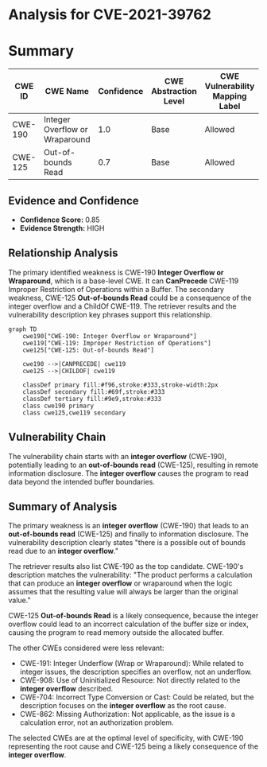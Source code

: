 # Analysis for CVE-2021-39762

# Summary
| CWE ID | CWE Name | Confidence | CWE Abstraction Level | CWE Vulnerability Mapping Label | CWE-Vulnerability Mapping Notes |
|---|---|---|---|---|---|
| CWE-190 | Integer Overflow or Wraparound | 1.0 | Base | Allowed | Primary CWE |
| CWE-125 | Out-of-bounds Read | 0.7 | Base | Allowed | Secondary Candidate |

## Evidence and Confidence

*   **Confidence Score:** 0.85
*   **Evidence Strength:** HIGH

## Relationship Analysis
The primary identified weakness is CWE-190 **Integer Overflow or Wraparound**, which is a base-level CWE. It can **CanPrecede** CWE-119 Improper Restriction of Operations within a Buffer. The secondary weakness, CWE-125 **Out-of-bounds Read** could be a consequence of the integer overflow and a ChildOf CWE-119. The retriever results and the vulnerability description key phrases support this relationship.

```mermaid
graph TD
    cwe190["CWE-190: Integer Overflow or Wraparound"]
    cwe119["CWE-119: Improper Restriction of Operations"]
    cwe125["CWE-125: Out-of-bounds Read"]
    
    cwe190 -->|CANPRECEDE| cwe119
    cwe125 -->|CHILDOF| cwe119
    
    classDef primary fill:#f96,stroke:#333,stroke-width:2px
    classDef secondary fill:#69f,stroke:#333
    classDef tertiary fill:#9e9,stroke:#333
    class cwe190 primary
    class cwe125,cwe119 secondary
```

## Vulnerability Chain
The vulnerability chain starts with an **integer overflow** (CWE-190), potentially leading to an **out-of-bounds read** (CWE-125), resulting in remote information disclosure. The **integer overflow** causes the program to read data beyond the intended buffer boundaries.

## Summary of Analysis
The primary weakness is an **integer overflow** (CWE-190) that leads to an **out-of-bounds read** (CWE-125) and finally to information disclosure. The vulnerability description clearly states "there is a possible out of bounds read due to an **integer overflow**."

The retriever results also list CWE-190 as the top candidate. CWE-190's description matches the vulnerability: "The product performs a calculation that can produce an **integer overflow** or wraparound when the logic assumes that the resulting value will always be larger than the original value."

CWE-125 **Out-of-bounds Read** is a likely consequence, because the integer overflow could lead to an incorrect calculation of the buffer size or index, causing the program to read memory outside the allocated buffer.

The other CWEs considered were less relevant:
- CWE-191: Integer Underflow (Wrap or Wraparound): While related to integer issues, the description specifies an overflow, not an underflow.
- CWE-908: Use of Uninitialized Resource: Not directly related to the **integer overflow** described.
- CWE-704: Incorrect Type Conversion or Cast: Could be related, but the description focuses on the **integer overflow** as the root cause.
- CWE-862: Missing Authorization: Not applicable, as the issue is a calculation error, not an authorization problem.

The selected CWEs are at the optimal level of specificity, with CWE-190 representing the root cause and CWE-125 being a likely consequence of the **integer overflow**.